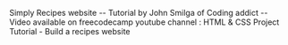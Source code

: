 Simply Recipes website 
-- Tutorial by John Smilga of Coding addict
-- Video available on freecodecamp youtube channel : HTML & CSS Project Tutorial - Build a recipes website
